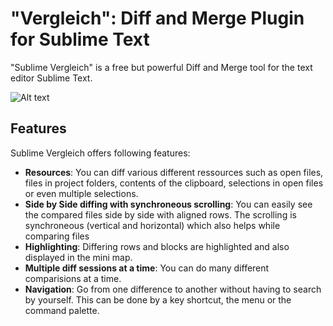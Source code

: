 "Vergleich": Diff and Merge Plugin for Sublime Text
=================

"Sublime Vergleich" is a free but powerful Diff and Merge tool for the text editor Sublime Text.

![Alt text](http://www.netzauftrag.com/sublime_vergleich_1.png)

Features
--------------
Sublime Vergleich offers following features:

- **Resources**: You can diff various different ressources such as open files, files in project folders, contents of the clipboard, selections in open files or even multiple selections.
- **Side by Side diffing with synchroneous scrolling**: You can easily see the compared files side by side with aligned rows. The scrolling is synchroneous (vertical and horizontal) which also helps while comparing files
- **Highlighting**: Differing rows and blocks are highlighted and also displayed in the mini map.
- **Multiple diff sessions at a time**: You can do many different comparisions at a time.
- **Navigation**: Go from one difference to another without having to search by yourself. This can be done by a key shortcut, the menu or the command palette.


